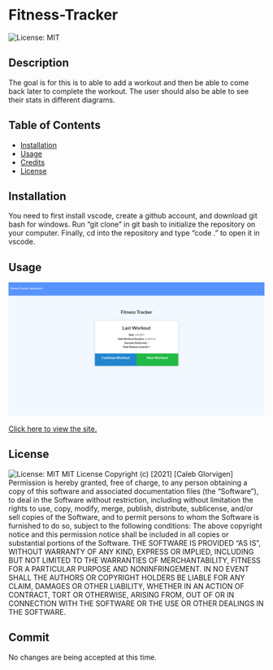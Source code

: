 # Fitness-Tracker

![License: MIT](https://img.shields.io/badge/License-MIT-yellow.svg)
## Description
The goal is for this is to able to add a workout and then be able to come back later to complete the workout. The user should also be able to see their stats in different diagrams.
## Table of Contents
- [Installation](#installation)
- [Usage](#usage)
- [Credits](#credits)
- [License](#license)
## Installation
You need to first install vscode, create a github account, and download git bash for windows. Run “git clone” in git bash to initialize the repository on your computer. Finally, cd into the repository and type “code .” to open it in vscode.
## Usage
![fitness-tracker](public/assets/images/fitness-tracker.png)

[Click here to view the site.](https://radiant-hollows-14835.herokuapp.com/)  
## License
![License: MIT](https://img.shields.io/badge/License-MIT-yellow.svg)
MIT License
Copyright (c) [2021] [Caleb Glorvigen]
Permission is hereby granted, free of charge, to any person obtaining a copy of this software and associated documentation files (the “Software”), to deal in the Software without restriction, including without limitation the rights to use, copy, modify, merge, publish, distribute, sublicense, and/or sell copies of the Software, and to permit persons to whom the Software is furnished to do so, subject to the following conditions:
The above copyright notice and this permission notice shall be included in all copies or substantial portions of the Software.
THE SOFTWARE IS PROVIDED “AS IS”, WITHOUT WARRANTY OF ANY KIND, EXPRESS OR IMPLIED, INCLUDING BUT NOT LIMITED TO THE WARRANTIES OF MERCHANTABILITY, FITNESS FOR A PARTICULAR PURPOSE AND NONINFRINGEMENT. IN NO EVENT SHALL THE AUTHORS OR COPYRIGHT HOLDERS BE LIABLE FOR ANY CLAIM, DAMAGES OR OTHER LIABILITY, WHETHER IN AN ACTION OF CONTRACT, TORT OR OTHERWISE, ARISING FROM, OUT OF OR IN CONNECTION WITH THE SOFTWARE OR THE USE OR OTHER DEALINGS IN THE SOFTWARE.
## Commit
No changes are being accepted at this time.